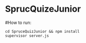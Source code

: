 SprucQuizeJunior
=================

#How to run:

    cd SpruceQuizJunior && npm install
    supervisor server.js
